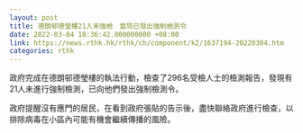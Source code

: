 ```yaml
---
layout: post
title: 德朗邨德瑩樓21人未強檢　當局已發出強制檢測令
date: 2022-03-04 18:36:42.000000000 +08:00
link: https://news.rthk.hk/rthk/ch/component/k2/1637194-20220304.htm
categories: rthk
---
```


政府完成在德朗邨德瑩樓的執法行動，檢查了296名受檢人士的檢測報告，發現有21人未進行強制檢測，已向他們發出強制檢測令。

政府提醒沒有應門的居民，在看到政府張貼的告示後，盡快聯絡政府進行檢查，以排除病毒在小區內可能有機會繼續傳播的風險。
